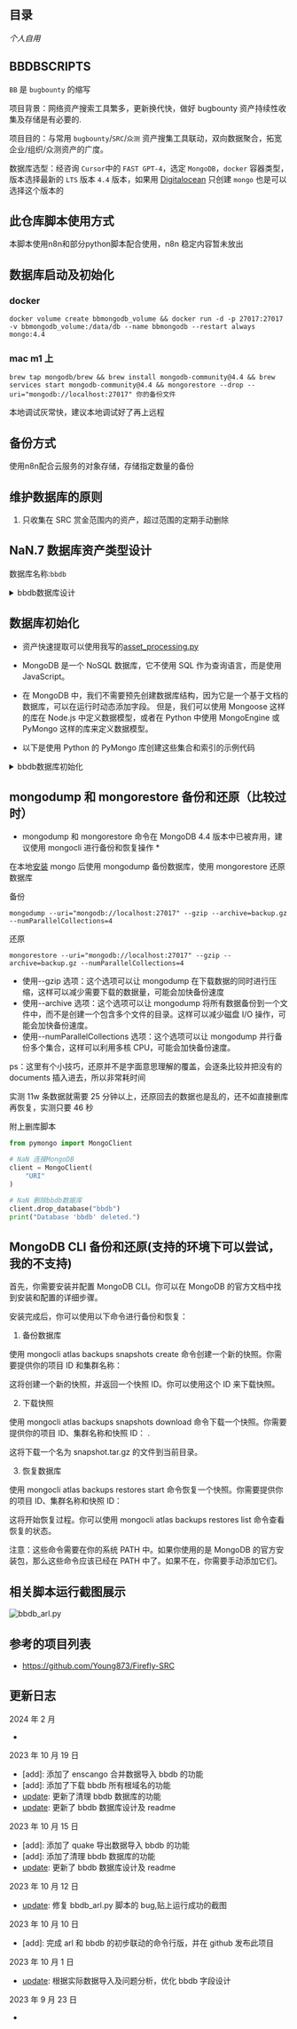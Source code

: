 ## 目录

_个人自用_

## BBDBSCRIPTS

`BB` 是 `bugbounty` 的缩写

项目背景：网络资产搜索工具繁多，更新换代快，做好 bugbounty 资产持续性收集及存储是有必要的.

项目目的：与常用 `bugbounty`/`SRC`/`众测` 资产搜集工具联动，双向数据聚合，拓宽企业/组织/众测资产的广度。

数据库选型：经咨询 `Cursor`中的 `FAST GPT-4`，选定 `MongoDB`，`docker` 容器类型，版本选择最新的 `LTS` 版本 `4.4` 版本，如果用 [Digitalocean](digitalocean.com) 只创建 `mongo` 也是可以选择这个版本的

## 此仓库脚本使用方式

本脚本使用n8n和部分python脚本配合使用，n8n 稳定内容暂未放出

## 数据库启动及初始化

### docker

```shell
docker volume create bbmongodb_volume && docker run -d -p 27017:27017 -v bbmongodb_volume:/data/db --name bbmongodb --restart always mongo:4.4
```

### mac m1 上

```shell
brew tap mongodb/brew && brew install mongodb-community@4.4 && brew services start mongodb-community@4.4 && mongorestore --drop --uri="mongodb://localhost:27017" 你的备份文件
```

本地调试灰常快，建议本地调试好了再上远程

## 备份方式

使用n8n配合云服务的对象存储，存储指定数量的备份

## 维护数据库的原则

1. 只收集在 SRC 赏金范围内的资产，超过范围的定期手动删除

## NaN.7 数据库资产类型设计

数据库名称:`bbdb`

<details>
<summary>bbdb数据库设计</summary>

1. 业务表（business）

- id：业务 ID，MongoDB 自动生成
- name：业务名称，如项目名称/SRC 名称/公司名称/组织名称
- url：业务对应的链接
- company: 对应的公司名称，字符串列表
- notes：备注，用于自定义描述
- create_time：创建时间
- update_time：修改时间

2. 根域名表（root_domain）

- id：根域名 ID，MongoDB 自动生成
- name：根域名名称
- icpregnum：icp 备案号名称
- company: 主办单位名称
- company_type: 单位性质
- business_id：关联的业务 ID
- notes：备注，用于自定义描述
- create_time：创建时间
- update_time：修改时间

3. 子域名表（sub_domain）

- id：子域名 ID，MongoDB 自动生成
- name：子域名名称
- icpregnum：icp 备案号名称
- company: 主办单位名称
- company_type: 单位性质
- root_domain_id：关联的根域名 ID
- business_id：关联的业务 ID
- notes：备注，用于自定义描述
- create_time：创建时间
- update_time：修改时间

4. 站点表（site）

- id：站点 ID，MongoDB 自动生成
- url：站点 URL
- status：状态码
- title：网站标题
- hostname: 站点主机名
- ip: 响应的服务器 ip
- http_server: 服务器版本信息
- body_length: 返回包长度
- headers: 返回的请求包头
- keywords: 网站关键词，字符串列表
- applications: 应用名称，字符串列表
- applications_categories: 应用类别，字符串列表
- applications_types: 应用类型，字符串列表
- applications_levels: 应用层级，字符串列表
- application_manufacturer: 应用生产厂商，字符串列表
- fingerprint：网站指纹，字符串一级列表
- root_domain_id：关联的根域名 ID
- sub_domain_id：关联的子域名 ID
- business_id：关联的业务 ID
- notes：备注，用于自定义描述
- create_time：创建时间
- update_time：修改时间

5. IP 地址表（ip）

- id：IP 地址 ID，MongoDB 自动生成
- address：IP 地址
- port：端口号
- service_name：服务名称，如 Threema
- service_type：服务类型，如 http、ssl、default/xmpp-client 等
- service_desc：服务描述，如 nginx
- province_cn: 省份中文名称
- city_cn: 城市中文名称
- country_cn: 国家中文名称
- districts_and_counties_en: 区县英文名称
- districts_and_counties_cn: 区县中文名称
- province_en: 城市英文名称
- city_en: 城市英文名称
- country_en: 国家英文名称
- operators: 运营商名称
- is_real：是否为真实 IP
- is_cdn：是否为 CDN IP
- cname：如果为 CDN IP，补充 CNAME 地址字段
- root_domain_id：关联的根域名 ID
- sub_domain_id：关联的子域名 ID
- business_id：关联的业务 ID
- notes：备注，用于自定义描述
- create_time：创建时间
- update_time：修改时间

6. 微信公众号表（wechat_public_account）

- id：微信公众号 ID，MongoDB 自动生成
- name：微信公众号名称
- wechatid：微信公众号 ID
- business_id：关联的业务 ID
- notes：备注，用于自定义描述
- wechat_public_pic_url：微信公众号头像图片链接
- avatar_pic_url：头像图片链接
- create_time：创建时间
- update_time：修改时间

7. 小程序表（mini_program）

- id：小程序 ID，MongoDB 自动生成
- name：小程序名称
- business_id：关联的业务 ID
- notes：备注，用于自定义描述
- avatar_pic_url：头像图片链接
- create_time：创建时间
- update_time：修改时间

8. APP 表（app）

- id：APP ID，MongoDB 自动生成
- name：APP 名称
- type: APP 分类
- business_id：关联的业务 ID
- notes：备注，用于自定义描述
- avatar_pic_url：头像图片链接
- create_time：创建时间
- update_time：修改时间

9. MAIL 表（mail）

- id：MAIL ID，MongoDB 自动生成
- name：邮件地址
- business_id：关联的业务 ID
- notes：备注，用于自定义描述
- create_time：创建时间
- update_time：修改时间

10. 软件著作权表（software_copyright）

- id：software_copyright ID，MongoDB 自动生成
- name：software_copyright 名称
- regnumber：软件著作权注册 ID
- release_date：软件发布时间
- type：软件类型
- company: 主办单位名称
- company_type: 单位性质
- business_id：关联的业务 ID
- notes：备注，用于自定义描述
- create_time：创建时间
- update_time：修改时间

11. 数据包表（data_packet）

- id：数据包 ID，MongoDB 自动生成
- request：原始请求报文
- response：返回报文
- protocol：协议，字符串类型
- is_vuln：是否包含漏洞
- root_domain_id：关联的根域名 ID
- sub_domain_id：关联的子域名 ID
- ip_address_id：关联的 IP 地址 ID
- business_id：关联的业务 ID
- notes：备注，用于自定义描述
- create_time：创建时间
- update_time：修改时间

12. Github 项目监测表（github_project_monitor）

- id：项目 ID，MongoDB 自动生成
- url：项目链接
- notes：备注，用于自定义描述
- create_time：创建时间
- update_time：修改时间

13. Github 用户/组织监测表（github_user_organization_monitor）

- id：用户/组织 ID，MongoDB 自动生成
- name：用户/组织名称
- notes：备注，用于自定义描述
- create_time：创建时间
- update_time：修改时间

14. 黑名单表(blacklist)

- id：黑名单 ID，MongoDB 自动生成
- type：黑名单类型，business/root_domain/sub_domain
- name: 黑名单内容，比如子域名名称
- root_domain_id：关联的根域名 ID
- business_id：关联的业务 ID
- create_time：创建时间
- update_time：修改时间

</details>

## 数据库初始化

- 资产快速提取可以使用我写的[asset_processing.py](https://github.com/soapffz/hackscripts/blob/main/asset_processing.py)

- MongoDB 是一个 NoSQL 数据库，它不使用 SQL 作为查询语言，而是使用 JavaScript。

- 在 MongoDB 中，我们不需要预先创建数据库结构，因为它是一个基于文档的数据库，可以在运行时动态添加字段。 但是，我们可以使用 Mongoose 这样的库在 Node.js 中定义数据模型，或者在 Python 中使用 MongoEngine 或 PyMongo 这样的库来定义数据模型。

- 以下是使用 Python 的 PyMongo 库创建这些集合和索引的示例代码

<details>
<summary>bbdb数据库初始化</summary>

```python
from pymongo import MongoClient, IndexModel, ASCENDING

# 连接MongoDB
client = MongoClient('mongodb://localhost:27017/')
db = client['bbdb']

# 创建业务集合
business_collection = db['business']
business_collection.create_indexes([IndexModel([("name", ASCENDING)]), IndexModel([("url", ASCENDING)])])

# 创建根域名集合
root_domain_collection = db['root_domain']
root_domain_collection.create_indexes([IndexModel([("name", ASCENDING)]), IndexModel([("business_id", ASCENDING)])])

# 创建子域名集合
sub_domain_collection = db['sub_domain']
sub_domain_collection.create_indexes([IndexModel([("name", ASCENDING)]), IndexModel([("root_domain_id", ASCENDING)]), IndexModel([("business_id", ASCENDING)])])

# 创建站点集合
site_collection = db['site']
site_collection.create_indexes([IndexModel([("url", ASCENDING)]), IndexModel([("business_id", ASCENDING)])])

# 创建IP地址集合
ip_address_collection = db['ip_address']
ip_address_collection.create_indexes([IndexModel([("address", ASCENDING)]), IndexModel([("root_domain_id", ASCENDING)]), IndexModel([("sub_domain_id", ASCENDING)]), IndexModel([("business_id", ASCENDING)])])

# 创建微信公众号集合
wechat_public_account_collection = db['wechat_public_account']
wechat_public_account_collection.create_indexes([IndexModel([("name", ASCENDING)]), IndexModel([("business_id", ASCENDING)])])

# 创建小程序集合
mini_program_collection = db['mini_program']
mini_program_collection.create_indexes([IndexModel([("name", ASCENDING)]), IndexModel([("business_id", ASCENDING)])])

# 创建APP集合
app_collection = db['app']
app_collection.create_indexes([IndexModel([("name", ASCENDING)]), IndexModel([("business_id", ASCENDING)])])

# 创建邮件集合
mail_collection = db['mail']
mail_collection.create_indexes([IndexModel([("mail", ASCENDING)]), IndexModel([("business_id", ASCENDING)])])

# 创建软件著作权集合
software_copyright_collection = db['software_copyright']
software_copyright_collection.create_indexes([IndexModel([("name", ASCENDING)]), IndexModel([("regnumber", ASCENDING)]), IndexModel([("business_id", ASCENDING)])])

# 创建数据包集合
data_packet_collection = db['data_packet']
data_packet_collection.create_indexes([IndexModel([("root_domain_id", ASCENDING)]), IndexModel([("sub_domain_id", ASCENDING)]), IndexModel([("ip_address_id", ASCENDING)]), IndexModel([("business_id", ASCENDING)])])

# 创建Github项目监测集合
github_project_monitor_collection = db['github_project_monitor']
github_project_monitor_collection.create_indexes([IndexModel([("url", ASCENDING)])])

# 创建Github用户/组织监测集合
github_user_organization_monitor_collection = db['github_user_organization_monitor']
github_user_organization_monitor_collection.create_indexes([IndexModel([("name", ASCENDING)])])

# 创建黑名单集合
blacklist_collection = db['blacklist']
blacklist_collection.create_indexes([IndexModel([("type", ASCENDING)]), IndexModel([("ref_id", ASCENDING)])])
```

</details>

## mongodump 和 mongorestore 备份和还原（比较过时）

- mongodump 和 mongorestore 命令在 MongoDB 4.4 版本中已被弃用，建议使用 mongocli 进行备份和恢复操作 \*

在本地[安装](https://www.mongodb.com/docs/manual/tutorial/install-mongodb-on-os-x/) mongo 后使用 mongodump 备份数据库，使用 mongorestore 还原数据库

备份

```shell
mongodump --uri="mongodb://localhost:27017" --gzip --archive=backup.gz --numParallelCollections=4
```

还原

```shell
mongorestore --uri="mongodb://localhost:27017" --gzip --archive=backup.gz --numParallelCollections=4
```

- 使用--gzip 选项：这个选项可以让 mongodump 在下载数据的同时进行压缩，这样可以减少需要下载的数据量，可能会加快备份速度
- 使用--archive 选项：这个选项可以让 mongodump 将所有数据备份到一个文件中，而不是创建一个包含多个文件的目录。这样可以减少磁盘 I/O 操作，可能会加快备份速度。
- 使用--numParallelCollections 选项：这个选项可以让 mongodump 并行备份多个集合，这样可以利用多核 CPU，可能会加快备份速度。

ps：这里有个小技巧，还原并不是字面意思理解的覆盖，会逐条比较并把没有的 documents 插入进去，所以非常耗时间

实测 11w 条数据就需要 25 分钟以上，还原回去的数据也是乱的，还不如直接删库再恢复，实测只要 46 秒

附上删库脚本

```python
from pymongo import MongoClient

# NaN 连接MongoDB
client = MongoClient(
    "URI"
)

# NaN 删除bbdb数据库
client.drop_database("bbdb")
print("Database 'bbdb' deleted.")

```

## MongoDB CLI 备份和还原(支持的环境下可以尝试，我的不支持)

首先，你需要安装并配置 MongoDB CLI。你可以在 MongoDB 的官方文档中找到安装和配置的详细步骤。

安装完成后，你可以使用以下命令进行备份和恢复：

1. 备份数据库

使用 mongocli atlas backups snapshots create 命令创建一个新的快照。你需要提供你的项目 ID 和集群名称：

>

这将创建一个新的快照，并返回一个快照 ID。你可以使用这个 ID 来下载快照。

2. 下载快照

使用 mongocli atlas backups snapshots download 命令下载一个快照。你需要提供你的项目 ID、集群名称和快照 ID：
.

这将下载一个名为 snapshot.tar.gz 的文件到当前目录。

3. 恢复数据库

使用 mongocli atlas backups restores start 命令恢复一个快照。你需要提供你的项目 ID、集群名称和快照 ID：

>

这将开始恢复过程。你可以使用 mongocli atlas backups restores list 命令查看恢复的状态。

注意：这些命令需要在你的系统 PATH 中。如果你使用的是 MongoDB 的官方安装包，那么这些命令应该已经在 PATH 中了。如果不在，你需要手动添加它们。

## 相关脚本运行截图展示

![bbdb_arl.py](https://img.soapffz.com/soapsgithubimgs/bbdb_arl演示截图-2023年10月12日.png)

## 参考的项目列表

- <https://github.com/Young873/Firefly-SRC>

## 更新日志

2024 年 2 月

- [update]: 修改运行框架为n8n，修改相关readme及极少部分数据库设计

2023 年 10 月 19 日

- [add]: 添加了 enscango 合并数据导入 bbdb 的功能
- [add]: 添加了下载 bbdb 所有根域名的功能
- [update]: 更新了清理 bbdb 数据库的功能
- [update]: 更新了 bbdb 数据库设计及 readme

2023 年 10 月 15 日

- [add]: 添加了 quake 导出数据导入 bbdb 的功能
- [add]: 添加了清理 bbdb 数据库的功能
- [update]: 更新了 bbdb 数据库设计及 readme

2023 年 10 月 12 日

- [update]: 修复 bbdb_arl.py 脚本的 bug,贴上运行成功的截图

2023 年 10 月 10 日

- [add]: 完成 arl 和 bbdb 的初步联动的命令行版，并在 github 发布此项目

2023 年 10 月 1 日

- [update]: 根据实际数据导入及问题分析，优化 bbdb 字段设计

2023 年 9 月 23 日

- [init]: 项目启动
